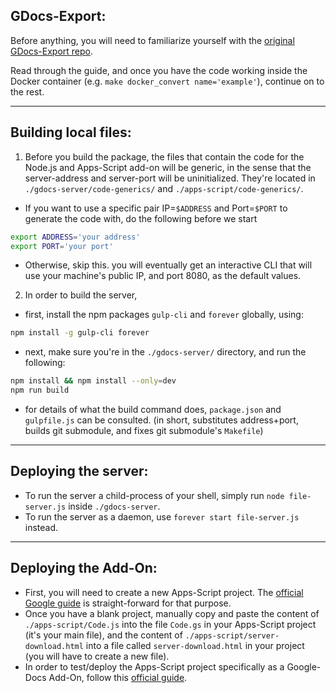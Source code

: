 
## GDocs-Export:

Before anything, you will need to familiarize yourself with the [original GDocs-Export repo][gdocs-export].

Read through the guide, and once you have the code working inside the Docker container (e.g. `make docker_convert name='example'`), continue on to the rest.


***


## Building local files:

1. Before you build the package, the files that contain the code for the Node.js and Apps-Script add-on will be generic, in the sense that the server-address and server-port will be uninitialized. They're located in `./gdocs-server/code-generics/` and `./apps-script/code-generics/`.  
  * If you want to use a specific pair IP=`$ADDRESS` and Port=`$PORT` to generate the code with, do the following before we start 
```bash
export ADDRESS='your address'
export PORT='your port'
```  
  * Otherwise, skip this. you will eventually get an interactive CLI that will use your machine's public IP, and port 8080, as the default values.  
2. In order to build the server,  
  * first, install the npm packages `gulp-cli` and `forever` globally, using:
```bash
npm install -g gulp-cli forever
```
  * next, make sure you're in the `./gdocs-server/` directory, and run the following:
```bash
npm install && npm install --only=dev
npm run build
```
  * for details of what the build command does, `package.json` and `gulpfile.js` can be consulted. (in short, substitutes address+port, builds git submodule, and fixes git submodule's `Makefile`)

***

## Deploying the server:

* To run the server a child-process of your shell, simply  run `node file-server.js` inside `./gdocs-server`.
* To run the server as a daemon, use `forever start file-server.js` instead.

***

## Deploying the Add-On:

* First, you will need to create a new Apps-Script project. The [official Google guide][apps-script-guide] is straight-forward for that purpose.
* Once you have a blank project, manually copy and paste the content of `./apps-script/Code.js` into the file `Code.gs` in your Apps-Script project (it's your main file), and the content of `./apps-script/server-download.html` into a file called `server-download.html` in your project (you will have to create a new file).
* In order to test/deploy the Apps-Script project specifically as a Google-Docs Add-On, follow this [official guide][google-docs-add-on-guide].

[gdocs-export]: https://github.com/dergachev/gdocs-export
[apps-script-guide]: https://developers.google.com/apps-script/guides/projects
[google-docs-add-on-guide]: https://developers.google.com/apps-script/add-ons/test